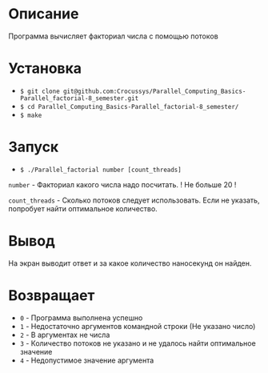 # Описание

Программа вычисляет факториал числа с помощью потоков

# Установка

- `$ git clone git@github.com:Crocussys/Parallel_Computing_Basics-Parallel_factorial-8_semester.git`
- `$ cd Parallel_Computing_Basics-Parallel_factorial-8_semester/`
- `$ make`

# Запуск

- `$ ./Parallel_factorial number [count_threads]`

`number` - Факториал какого числа надо посчитать. ! Не больше 20 !

`count_threads` - Сколько потоков следует использовать. Если не указать, попробует найти оптимальное количество.

# Вывод

На экран выводит ответ и за какое количество наносекунд он найден.

# Возвращает

- `0` - Программа выполнена успешно
- `1` - Недостаточно аргументов командной строки (Не указано число)
- `2` - В аргументах не числа
- `3` - Количество потоков не указано и не удалось найти оптимальное значение
- `4` - Недопустимое значение аргумента
